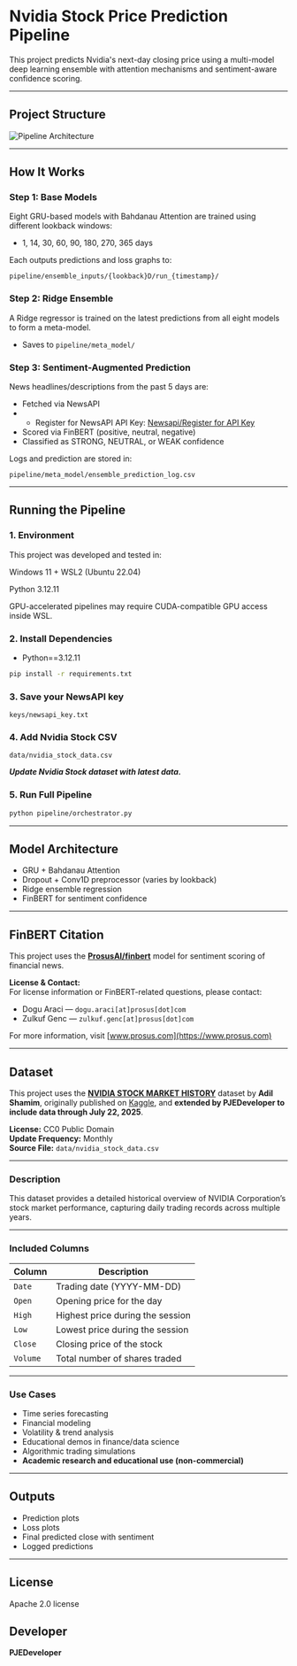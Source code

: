 # Nvidia Stock Price Prediction Pipeline

This project predicts Nvidia's next-day closing price using a multi-model deep learning ensemble with attention mechanisms and sentiment-aware confidence scoring.

---

## Project Structure

![Pipeline Architecture](https://raw.githubusercontent.com/PJEDeveloper/nvidia_prediction_pipeline/main/nvidia_prediction_pipeline_architecture.png) 

---

## How It Works

### Step 1: Base Models

Eight GRU-based models with Bahdanau Attention are trained using different lookback windows:

* 1, 14, 30, 60, 90, 180, 270, 365 days

Each outputs predictions and loss graphs to:

```
pipeline/ensemble_inputs/{lookback}D/run_{timestamp}/
```

### Step 2: Ridge Ensemble

A Ridge regressor is trained on the latest predictions from all eight models to form a meta-model.

* Saves to `pipeline/meta_model/`

### Step 3: Sentiment-Augmented Prediction

News headlines/descriptions from the past 5 days are:

* Fetched via NewsAPI
* * Register for NewsAPI API Key: [Newsapi/Register for API Key](https://newsapi.org/register)
* Scored via FinBERT (positive, neutral, negative)
* Classified as STRONG, NEUTRAL, or WEAK confidence

Logs and prediction are stored in:

```
pipeline/meta_model/ensemble_prediction_log.csv
```

---

## Running the Pipeline

### 1.  Environment
This project was developed and tested in:

Windows 11 + WSL2 (Ubuntu 22.04)

Python 3.12.11

GPU-accelerated pipelines may require CUDA-compatible GPU access inside WSL.

### 2. Install Dependencies

* Python==3.12.11

```bash
pip install -r requirements.txt
```

### 3. Save your NewsAPI key

```
keys/newsapi_key.txt
```

### 4. Add Nvidia Stock CSV

```
data/nvidia_stock_data.csv
```

***Update Nvidia Stock dataset with latest data.***

### 5. Run Full Pipeline

```bash
python pipeline/orchestrator.py
```

---

## Model Architecture

* GRU + Bahdanau Attention
* Dropout + Conv1D preprocessor (varies by lookback)
* Ridge ensemble regression
* FinBERT for sentiment confidence

---

## FinBERT Citation

This project uses the [**ProsusAI/finbert**](https://huggingface.co/ProsusAI/finbert) model for sentiment scoring of financial news.

**License & Contact:**  
For license information or FinBERT-related questions, please contact:  
- Dogu Araci — `dogu.araci[at]prosus[dot]com`  
- Zulkuf Genc — `zulkuf.genc[at]prosus[dot]com`  

For more information, visit [www.prosus.com](https://www.prosus.com)

---

## Dataset

This project uses the **[NVIDIA STOCK MARKET HISTORY](https://www.kaggle.com/datasets/adilshamim8/nvidia-stock-market-history)** dataset by **Adil Shamim**, originally published on [Kaggle](https://www.kaggle.com/), and **extended by PJEDeveloper to include data through July 22, 2025**.

**License:** CC0 Public Domain  
**Update Frequency:** Monthly  
**Source File:** `data/nvidia_stock_data.csv`

---

### Description

This dataset provides a detailed historical overview of NVIDIA Corporation’s stock market performance, capturing daily trading records across multiple years.

---

### Included Columns

| Column   | Description                           |
|----------|---------------------------------------|
| `Date`   | Trading date (YYYY-MM-DD)             |
| `Open`   | Opening price for the day             |
| `High`   | Highest price during the session      |
| `Low`    | Lowest price during the session       |
| `Close`  | Closing price of the stock            |
| `Volume` | Total number of shares traded         |

---

### Use Cases

- Time series forecasting  
- Financial modeling  
- Volatility & trend analysis  
- Educational demos in finance/data science  
- Algorithmic trading simulations
- **Academic research and educational use (non-commercial)**

---

## Outputs

* Prediction plots
* Loss plots
* Final predicted close with sentiment
* Logged predictions

---

## License

Apache 2.0 license

## Developer

**PJEDeveloper**
